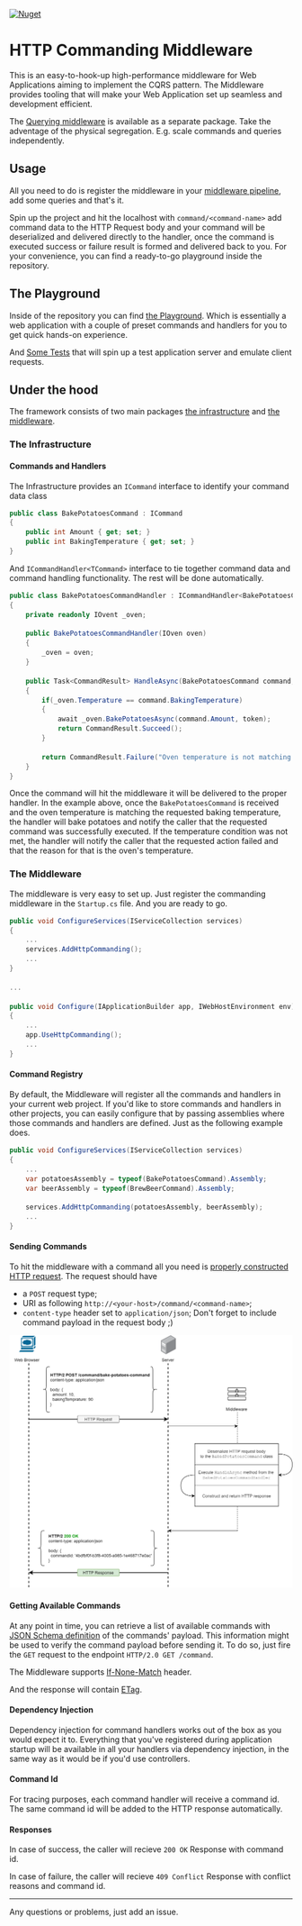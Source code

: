 [![Nuget](https://img.shields.io/nuget/v/http-commanding-middleware)](https://www.nuget.org/packages/http-commanding-middleware/)
# HTTP Commanding Middleware

This is an easy-to-hook-up high-performance middleware for Web Applications aiming to implement the CQRS pattern. The Middleware provides tooling that will make your Web Application set up seamless and development efficient.

The [Querying middleware](https://github.com/vudodov/http-querying) is available as a separate package. Take the adventage of the physical segregation. E.g. scale commands and queries independently. 

## Usage
All you need to do is register the middleware in your [middleware pipeline](https://docs.microsoft.com/en-us/aspnet/core/fundamentals/middleware/?view=aspnetcore-3.1), add some queries and that's it.

Spin up the project and hit the localhost with `command/<command-name>` add command data to the HTTP Request body and your command will be deserialized and delivered directly to the handler, once the command is executed success or failure result is formed and delivered back to you. For your convenience, you can find a ready-to-go playground inside the repository.

## The Playground
Inside of the repository you can find [the Playground](https://github.com/vudodov/http-commanding/tree/master/HttpCommanding.Playground). Which is essentially a web application with a couple of preset commands and handlers for you to get quick hands-on experience.

And [Some Tests](https://github.com/vudodov/http-commanding/tree/master/HttpCommanding.Playground.Tests) that will spin up a test application server and emulate client requests.

## Under the hood

The framework consists of two main packages [the infrastructure](https://github.com/vudodov/http-commanding/packages/126018) and [the middleware](https://github.com/vudodov/http-commanding/packages/126019).

### The Infrastructure

#### Commands and Handlers

The Infrastructure provides an `ICommand` interface to identify your command data class
```csharp
public class BakePotatoesCommand : ICommand
{
    public int Amount { get; set; }
    public int BakingTemperature { get; set; }
}
```
And `ICommandHandler<TCommand>` interface to tie together command data and command handling functionality. The rest will be done automatically.
```csharp
public class BakePotatoesCommandHandler : ICommandHandler<BakePotatoesCommand>
{
    private readonly IOvent _oven;
    
    public BakePotatoesCommandHandler(IOven oven)
    {
        _oven = oven;
    }
    
    public Task<CommandResult> HandleAsync(BakePotatoesCommand command, Guid commandId, CancellationToken token)
    {
        if(_oven.Temperature == command.BakingTemperature)
        {
            await _oven.BakePotatoesAsync(command.Amount, token);
            return CommandResult.Succeed();
        }
        
        return CommandResult.Failure("Oven temperature is not matching requested baking temeprature.");
    }
}
```

Once the command will hit the middleware it will be delivered to the proper handler. In the example above, once the `BakePotatoesCommand` is received and the oven temperature is matching the requested baking temperature, the handler will bake potatoes and notify the caller that the requested command was successfully executed. If the temperature condition was not met, the handler will notify the caller that the requested action failed and that the reason for that is the oven's temperature.

### The Middleware

The middleware is very easy to set up. Just register the commanding middleware in the `Startup.cs` file. And you are ready to go. 
```csharp
public void ConfigureServices(IServiceCollection services)
{
    ...
    services.AddHttpCommanding();
    ...
}

...

public void Configure(IApplicationBuilder app, IWebHostEnvironment env)
{
    ...
    app.UseHttpCommanding();
    ...
}
```

#### Command Registry

By default, the Middleware will register all the commands and handlers in your current web project. If you'd like to store commands and handlers in other projects, you can easily configure that by passing assemblies where those commands and handlers are defined. Just as the following example does.

```csharp
public void ConfigureServices(IServiceCollection services)
{
    ...
    var potatoesAssembly = typeof(BakePotatoesCommand).Assembly;
    var beerAssembly = typeof(BrewBeerCommand).Assembly;
    
    services.AddHttpCommanding(potatoesAssembly, beerAssembly);
    ...
}
```

#### Sending Commands

To hit the middleware with a command all you need is [properly constructed HTTP request](
https://valerii-udodov.com/2020/02/19/cqrs-commanding-via-http/). 
The request should have 
 - a `POST` request type;
 - URI as following `http://<your-host>/command/<command-name>`;
 - `content-type` header set to `application/json`;
 Don't forget to include command payload in the request body ;)

![command-processing-image](/images/command-request-response-flow.png)

#### Getting Available Commands

At any point in time, you can retrieve a list of available commands with [JSON Schema definition](https://valerii-udodov.com/2019/06/24/making-strongly-typed-language-a-bit-more-loose-with-json-schema/) of the commands' payload. This information might be used to verify the command payload before sending it. To do so, just fire the `GET` request to the endpoint `HTTP/2.0 GET /command`.

The Middleware supports [If-None-Match](https://developer.mozilla.org/en-US/docs/Web/HTTP/Headers/If-None-Match) header.

And the response will contain [ETag](https://developer.mozilla.org/en-US/docs/Web/HTTP/Headers/ETag).

#### Dependency Injection

Dependency injection for command handlers works out of the box as you would expect it to.
Everything that you've registered during application startup will be available in all your handlers via dependency injection, in the same way as it would be if you'd use controllers.

#### Command Id

For tracing purposes, each command handler will receive a command id. The same command id will be added to the HTTP response automatically.

#### Responses

In case of success, the caller will recieve `200 OK` Response with command id.

In case of failure, the caller will recieve `409 Conflict` Response with conflict reasons and command id.

__________________________
Any questions or problems, just add an issue.
